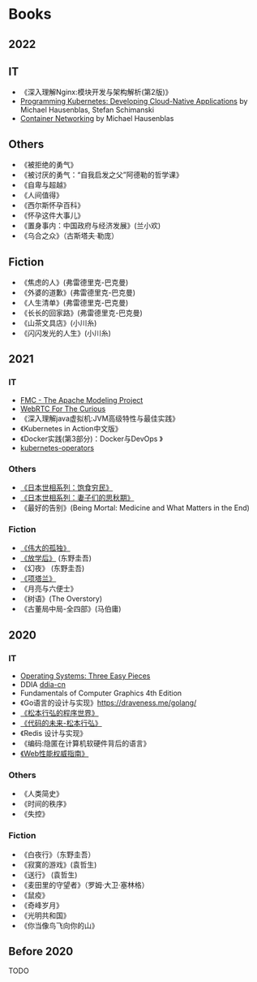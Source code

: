 # Books

## 2022

## IT

- 《深入理解Nginx:模块开发与架构解析(第2版)》
- [Programming Kubernetes: Developing Cloud-Native Applications](https://www.oreilly.com/library/view/programming-kubernetes/9781492047094/) by Michael Hausenblas, Stefan Schimanski
- [Container Networking](https://www.oreilly.com/library/view/container-networking/9781492036845/) by Michael Hausenblas

## Others

- 《被拒绝的勇气》
- 《被讨厌的勇气：“自我启发之父”阿德勒的哲学课》
- 《自卑与超越》
- 《人间值得》
- 《西尔斯怀孕百科》
- 《怀孕这件大事儿》
- 《置身事内：中国政府与经济发展》(兰小欢)
- 《乌合之众》（古斯塔夫·勒庞）

## Fiction

- 《焦虑的人》(弗雷德里克-巴克曼)
- 《外婆的道歉》(弗雷德里克-巴克曼)
- 《人生清单》(弗雷德里克-巴克曼)
- 《长长的回家路》(弗雷德里克-巴克曼)
- 《山茶文具店》(小川糸)
- 《闪闪发光的人生》(小川糸)



## 2021

### IT

- [FMC - The Apache Modeling Project](http://www.fmc-modeling.org/projects/apache)
- [WebRTC For The Curious](https://webrtcforthecurious.com/)
- 《深入理解java虚拟机:JVM高级特性与最佳实践》
- 《Kubernetes in Action中文版》
- 《Docker实践(第3部分)：Docker与DevOps 》
- [kubernetes-operators](https://developers.redhat.com/books/kubernetes-operators)

### Others

- [《日本世相系列：饱食穷民》](https://m.douban.com/book/subject/34895571/)
- [《日本世相系列：妻子们的思秋期》](https://book.douban.com/subject/34894713/)
- 《最好的告别》(Being Mortal: Medicine and What Matters in the End)

### Fiction

- [《伟大的孤独》]( https://book.douban.com/subject/35172354/)
- [《放学后》](https://m.douban.com/book/subject/4074636/) (东野圭吾)
- 《幻夜》 (东野圭吾)
- [《项塔兰》](https://book.douban.com/subject/3673771/) 
- 《月亮与六便士》
- 《树语》(The Overstory)
- 《古董局中局-全四部》(马伯庸)



## 2020

### IT

-  [Operating Systems: Three Easy Pieces](https://pages.cs.wisc.edu/~remzi/OSTEP/)
- DDIA [ddia-cn](https://github.com/Vonng/ddia)
- Fundamentals of Computer Graphics 4th Edition
- 《Go语言的设计与实现》https://draveness.me/golang/
- [《松本行弘的程序世界》](https://book.douban.com/subject/6756090/)
- [《代码的未来-松本行弘》](https://read.douban.com/ebook/3208566/?dcs=subject-rec&dcm=douban&dct=6756090)
- 《Redis 设计与实现》
- 《编码:隐匿在计算机软硬件背后的语言》 
- [《Web性能权威指南》](https://book.douban.com/subject/25856314/)

### Others

- 《人类简史》
- 《时间的秩序》
- 《失控》



### Fiction

- 《白夜行》（东野圭吾）
- 《寂寞的游戏》(袁哲生)
- 《送行》 (袁哲生)
- 《麦田里的守望者》（罗姆·大卫·塞林格）
- 《鼠疫》
- 《奇峰岁月》
- 《光明共和国》
- 《你当像鸟飞向你的山》

## Before 2020

TODO

